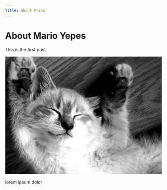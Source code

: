 ```yaml
---
title: About Mario
---
```


# About Mario Yepes

This is the first post

![Test image](../assets/kitten.jpg)

lorem ipsum dolor
